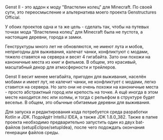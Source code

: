 Genst II - это аддон к моду "Властелин колец" для Minecraft. По своей сути, это переосмысление и альтернатива моего проекта Genstructures Official.

У обоих проектов одна и та же цель - сделать так, чтобы на путевых точках мода "Властелина колец" для Minecraft была не пустота, а настоящие деревни, города и замки.

Генструктуры много лет не обновляются, не имеют лута и мобов, непригодны для выживания, калечат чанки, конфликтуют с модами, тяжело ставятся на сервера и весят 4 гигабайта. Зато они похожи на каноничные места из книг и фильмов. В общем, это красивый, масштабный декор для атмосферности и трейлеров.

Genst II весит менее мегабайта, пригоден для выживания, населён мобами и имеет лут, не калечит чанки, не конфликтует с модами, легко ставится на сервера. Но зато они не очень похожи на каноничные места - просто абстрактный город или крепость на точке. А ещё иногда в этом месте находится лес или холмы, и тогда с рельефом в структуре будет веселье. В общем, это обычные обитаемые деревни для выживания.

Для запуска и редактирования кода потребуется среда разработки Kotlin и JDK. Подойдёт IntelliJ IDEA, а также JDK 1.8.0_382. Также в папке проекта необходимо предварительно запустить один из двух bat-файлов (setupEclipse/setupIdea), после чего подождать окончания генерации файлов среды.
